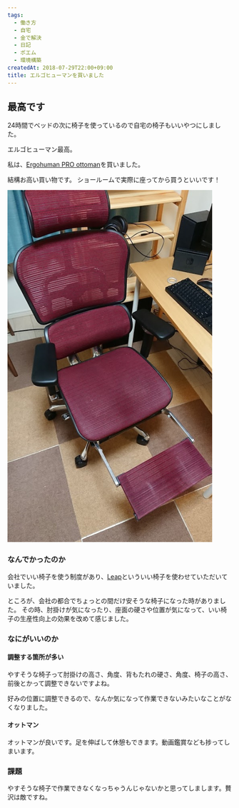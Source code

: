 ```yaml
---
tags: 
  - 働き方
  - 自宅
  - 金で解決
  - 日記
  - ポエム
  - 環境構築
createdAt: 2018-07-29T22:00+09:00
title: エルゴヒューマンを買いました
---
```


## 最高です

24時間でベッドの次に椅子を使っているので自宅の椅子もいいやつにしました。

エルゴヒューマン最高。

私は、[Ergohuman PRO ottoman](https://www.ergohuman.jp/product/ergohuman_pro_ottoman.php)を買いました。

結構お高い買い物です。
ショールームで実際に座ってから買うといいです！

![Image from alias](../assets/images/diary/ergohuman.png)

### なんでかったのか

会社でいい椅子を使う制度があり、[Leap](https://office.uchida.co.jp/products/leap/)といういい椅子を使わせていただいていました。

ところが、会社の都合でちょっとの間だけ安そうな椅子になった時がありました。
その時、肘掛けが気になったり、座面の硬さや位置が気になって、いい椅子の生産性向上の効果を改めて感じました。

### なにがいいのか

#### 調整する箇所が多い

やすそうな椅子って肘掛けの高さ、角度、背もたれの硬さ、角度、椅子の高さ、前後とかって調整できないですよね。

好みの位置に調整できるので、なんか気になって作業できないみたいなことがなくなりました。

#### オットマン

オットマンが良いです。足を伸ばして休憩もできます。動画鑑賞なども捗ってしまいます。

### 課題

やすそうな椅子で作業できなくなっちゃうんじゃないかと思ってしまします。贅沢は敵ですね。